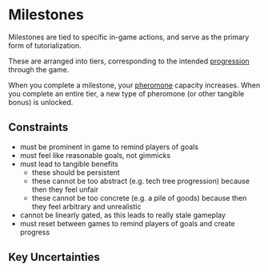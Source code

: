 # Milestones

Milestones are tied to specific in-game actions, and serve as the primary form of tutorialization.

These are arranged into tiers, corresponding to the intended [progression](../strategy/progression.md) through the game.

When you complete a milestone, your [pheromone](pheromones.md) capacity increases. When you complete an entire tier, a new type of pheromone (or other tangible bonus) is unlocked.

## Constraints

- must be prominent in game to remind players of goals
- must feel like reasonable goals, not gimmicks
- must lead to tangible benefits
  - these should be persistent
  - these cannot be too abstract (e.g. tech tree progression) because then they feel unfair
  - these cannot be too concrete (e.g. a pile of goods) because then they feel arbitrary and unrealistic
- cannot be linearly gated, as this leads to really stale gameplay
- must reset between games to remind players of goals and create progress

## Key Uncertainties
